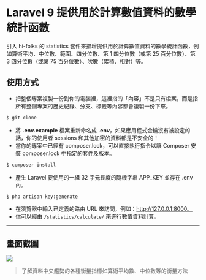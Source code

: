 # Laravel 9 提供用於計算數值資料的數學統計函數

引入 hi-folks 的 statistics 套件來擴增提供用於計算數值資料的數學統計函數，例如算術平均、中位數、範圍、四分位數、第 1 四分位數（或第 25 百分位數）、第 3 四分位數（或第 75 百分位數）、次數（累積、相對）等。

## 使用方式
- 把整個專案複製一份到你的電腦裡，這裡指的「內容」不是只有檔案，而是指所有整個專案的歷史紀錄、分支、標籤等內容都會複製一份下來。
```sh
$ git clone
```
- 將 __.env.example__ 檔案重新命名成 __.env__，如果應用程式金鑰沒有被設定的話，你的使用者 sessions 和其他加密的資料都是不安全的！
- 當你的專案中已經有 composer.lock，可以直接執行指令以讓 Composer 安裝 composer.lock 中指定的套件及版本。
```sh
$ composer install
```
- 產⽣ Laravel 要使用的一組 32 字元長度的隨機字串 APP_KEY 並存在 .env 內。
```sh
$ php artisan key:generate
```
- 在瀏覽器中輸入已定義的路由 URL 來訪問，例如：http://127.0.0.1:8000。
- 你可以經由 `/statistics/calculate/` 來進行數值資料計算。

----

## 畫面截圖
![](https://i.imgur.com/c5VR5Bx.png)
> 了解資料中央趨勢的各種衡量指標如算術平均數、中位數等的衡量方法
